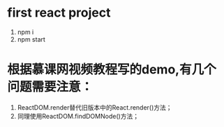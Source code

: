 # first react project
1. npm i
2. npm start
# 根据慕课网视频教程写的demo,有几个问题需要注意：
1. ReactDOM.render替代旧版本中的React.render()方法；
2. 同理使用ReactDOM.findDOMNode()方法；